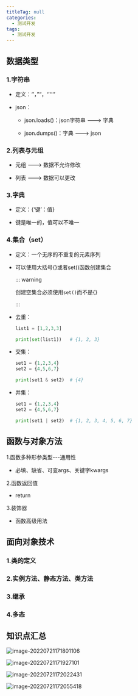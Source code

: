 ```yaml
---
titleTag: null
categories: 
  - 测试开发
tags: 
  - 测试开发
---
```

## 数据类型

### 1.字符串

-   定义：‘’，”“，‘’‘’‘’

-   json：

    -   json.loads()：json字符串 ---> 字典

    -   json.dumps()：字典 ---> json

        

### 2.列表与元组

-   元组 ---> 数据不允许修改

-   列表 ---> 数据可以更改

    

### 3.字典

-   定义：{‘键’：值}

-   键是唯一的，值可以不唯一

    

### 4.集合（set）

-   定义：一个无序的不重复的元素序列

-   可以使用大括号{}或者set()函数创建集合

    ::: warning

    创建空集合必须使用`set()`而不是{}

    :::

-   去重：

    ```python
    list1 = [1,2,3,3]
    
    print(set(list1))  	# {1, 2, 3}
    ```

-   交集：

    ```python
    set1 = {1,2,3,4}
    set2 = {4,5,6,7}
    
    print(set1 & set2)	# {4}
    ```
    
-   并集：

    ```python
    set1 = {1,2,3,4}
    set2 = {4,5,6,7}
    
    print(set1 | set2)	# {1, 2, 3, 4, 5, 6, 7}
    ```

    



## 函数与对象方法

1.函数多种形参类型---通用性

-   必填、缺省、可变args、关键字kwargs

2.函数返回值

-   return

3.装饰器

-   函数高级用法

## 面向对象技术

### 1.类的定义

### 2.实例方法、静态方法、类方法

### 3.继承

### 4.多态



## 知识点汇总

![image-20220721171801106](https://pupper.com.cn/img/image-20220721171801106.png)

![image-20220721171927101](https://pupper.com.cn/img/image-20220721171927101.png)

![image-20220721172022431](https://pupper.com.cn/img/image-20220721172022431.png)

![image-20220721172055418](https://pupper.com.cn/img/image-20220721172055418.png)
